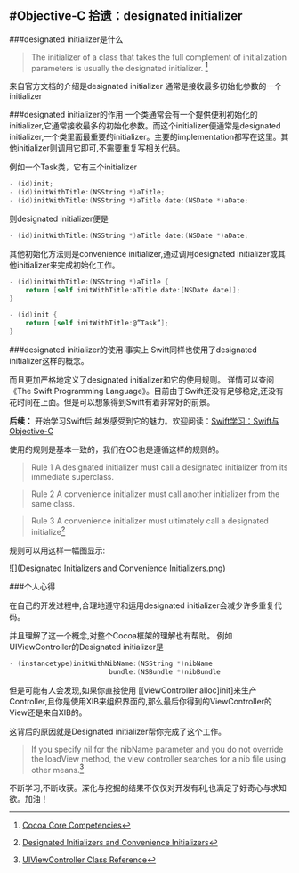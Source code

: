 #Objective-C 拾遗：designated initializer
--
###designated initializer是什么

> The initializer of a class that takes the full complement of initialization parameters is usually the designated initializer. [^1]

来自官方文档的介绍是designated initializer 通常是接收最多初始化参数的一个initializer


###designated initializer的作用
一个类通常会有一个提供便利初始化的initializer,它通常接收最多的初始化参数。而这个initializer便通常是designated initializer,一个类里面最重要的initializer。主要的implementation都写在这里。其他initializer则调用它即可,不需要重复写相关代码。

例如一个Task类，它有三个initializer

~~~objective-c
- (id)init;
- (id)initWithTitle:(NSString *)aTitle;
- (id)initWithTitle:(NSString *)aTitle date:(NSDate *)aDate;
~~~

则designated initializer便是

~~~objective-c
- (id)initWithTitle:(NSString *)aTitle date:(NSDate *)aDate;
~~~

其他初始化方法则是convenience initializer,通过调用designated initializer或其他initializer来完成初始化工作。

~~~objective-c
- (id)initWithTitle:(NSString *)aTitle {
    return [self initWithTitle:aTitle date:[NSDate date]];
}
 
- (id)init {
    return [self initWithTitle:@”Task”];
}
~~~

###designated initializer的使用
事实上 Swift同样也使用了designated initializer这样的概念。

而且更加严格地定义了designated initializer和它的使用规则。
详情可以查阅《The Swift Programming Language》。目前由于Swift还没有足够稳定,还没有花时间在上面。但是可以想象得到Swift有着非常好的前景。

**后续：** 开始学习Swift后,越发感受到它的魅力。欢迎阅读：[Swift学习：Swift与Objective-C](https://github.com/100mango/zen/blob/master/Swift%E5%AD%A6%E4%B9%A0%EF%BC%9ASwift%E4%B8%8EObjective-C/Swift%E5%AD%A6%E4%B9%A0%EF%BC%9ASwift%E4%B8%8EObjective-C.md)

使用的规则是基本一致的，我们在OC也是遵循这样的规则的。
>Rule 1
A designated initializer must call a designated initializer from its immediate superclass.

>Rule 2
A convenience initializer must call another initializer from the same class.

>Rule 3
A convenience initializer must ultimately call a designated initialize[^2]

规则可以用这样一幅图显示:

![](Designated Initializers and Convenience Initializers.png)

###个人心得

在自己的开发过程中,合理地遵守和运用designated initializer会减少许多重复代码。

并且理解了这一个概念,对整个Cocoa框架的理解也有帮助。
例如UIViewController的Designated initializer是

~~~objective-c
- (instancetype)initWithNibName:(NSString *)nibName
                         bundle:(NSBundle *)nibBundle
~~~

但是可能有人会发现,如果你直接使用 [[viewController alloc]init]来生产Controller,且你是使用XIB来组织界面的,那么最后你得到的ViewController的View还是来自XIB的。

这背后的原因就是Designated initializer帮你完成了这个工作。


> If you specify nil for the nibName parameter and you do not override the loadView method, the view controller searches for a nib file using other means.[^3]

不断学习,不断收获。深化与挖掘的结果不仅仅对开发有利,也满足了好奇心与求知欲。加油！

[^1]: [Cocoa Core Competencies](https://developer.apple.com/library/ios/documentation/General/Conceptual/DevPedia-CocoaCore/MultipleInitializers.html#//apple_ref/doc/uid/TP40008195-CH33-SW1)

[^2]: [Designated Initializers and Convenience Initializers](https://developer.apple.com/library/ios/documentation/Swift/Conceptual/Swift_Programming_Language/Initialization.html#//apple_ref/doc/uid/TP40014097-CH18-ID222)

[^3]: [UIViewController Class Reference](https://developer.apple.com/library/ios/documentation/UIKit/Reference/UIViewController_Class/index.html#//apple_ref/occ/instp/UIViewController/nibName)